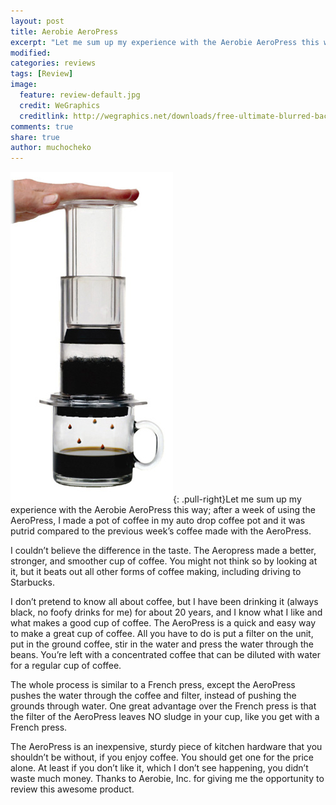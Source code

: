 ```yaml
---
layout: post
title: Aerobie AeroPress
excerpt: "Let me sum up my experience with the Aerobie AeroPress this way; after a week of using the AeroPress, I made a pot of coffee in my auto drop coffee pot and it was putrid compared to the previous week’s coffee made with the AeroPress."
modified: 
categories: reviews
tags: [Review]
image:
  feature: review-default.jpg
  credit: WeGraphics
  creditlink: http://wegraphics.net/downloads/free-ultimate-blurred-background-pack/
comments: true
share: true
author: muchocheko
---
```


![Aerobie AeroPress](/images/aeropress-hero-260.jpg){: .pull-right}Let me sum up my experience with the Aerobie AeroPress this way; after a week of using the AeroPress, I made a pot of coffee in my auto drop coffee pot and it was putrid compared to the previous week’s coffee made with the AeroPress.


I couldn’t believe the difference in the taste. The Aeropress made a better, stronger, and smoother cup of coffee. You might not think so by looking at it, but it beats out all other forms of coffee making, including driving to Starbucks.

I don’t pretend to know all about coffee, but I have been drinking it (always black, no foofy drinks for me) for about 20 years, and I know what I like and what makes a good cup of coffee. The AeroPress is a quick and easy way to make a great cup of coffee. All you have to do is put a filter on the unit, put in the ground coffee, stir in the water and press the water through the beans. You’re left with a concentrated coffee that can be diluted with water for a regular cup of coffee.

The whole process is similar to a French press, except the AeroPress pushes the water through the coffee and filter, instead of pushing the grounds through water. One great advantage over the French press is that the filter of the AeroPress leaves NO sludge in your cup, like you get with a French press.

The AeroPress is an inexpensive, sturdy piece of kitchen hardware that you shouldn’t be without, if you enjoy coffee. You should get one for the price alone. At least if you don’t like it, which I don’t see happening, you didn’t waste much money. Thanks to Aerobie, Inc. for giving me the opportunity to review this awesome product. 
